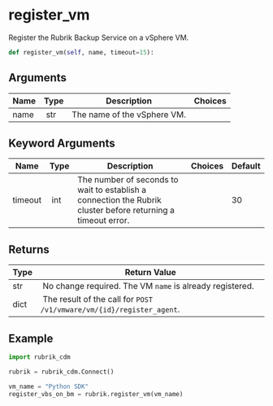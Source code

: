 # register_vm

Register the Rubrik Backup Service on a vSphere VM.

```py
def register_vm(self, name, timeout=15):
```

## Arguments

| Name        | Type | Description                                                                 | Choices |
|-------------|------|-----------------------------------------------------------------------------|---------|
| name  | str | The name of the vSphere VM. |  |

## Keyword Arguments

| Name        | Type | Description                                                                 | Choices | Default |
|-------------|------|-----------------------------------------------------------------------------|---------|---------|
| timeout  | int | The number of seconds to wait to establish a connection the Rubrik cluster before returning a timeout error.  |  | 30 |

## Returns

| Type | Return Value                                                                                  |
|------|-----------------------------------------------------------------------------------------------|
| str | No change required. The VM `name` is already registered. |
| dict | The result of the call for `POST /v1/vmware/vm/{id}/register_agent`. |



## Example

```py
import rubrik_cdm

rubrik = rubrik_cdm.Connect()

vm_name = "Python SDK"
register_vbs_on_bm = rubrik.register_vm(vm_name)
```
